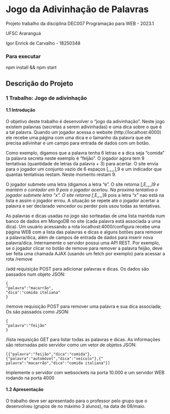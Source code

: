 # Jogo da Adivinhação de Palavras

Projeto trabalho da disciplina DEC007 Programação para WEB - 2023.1

UFSC Araranguá

Igor Enrick de Carvalho - 18250348

### Para executar
npm install && npm start

## Descrição do Projeto
### 1 Trabalho: Jogo de adivinhação

#### 1.1 Introdução
O objetivo deste trabalho é desenvolver o “jogo da adivinhação”. Neste jogo existem palavras (secretas a serem adivinhadas) e uma dica sobre o que é a tal palavra. Quando um jogador acessa o website (http://localhost:4000) ele recebe uma página com uma dica e o tamanho da palavra que ele precisa adivinhar e um campo para entrada de dados com um botão.

Como exemplo, digamos que a palavra tenha 6 letras e a dica seja “comida” (a palavra secreta neste exemplo é “feijão”. O jogador agora tem 9 tentativas (quantidade de letras da palavra + 3) para acertar. O site envia para o jogador um conjunto vazio de 6 espaços [_,_,_,_,_,_],9 e um indicador que quantas tentativas restam. Neste momento restam 9.

O jogador submete uma letra (digamos a letra “e”. O site retorna [_,E,_,_,_,_]9 e mantém o contador em 9 pois o jogador acertou. Na proxima tentativa o jogador submete letra “x”. O site retorna [_,E,_,_,_,_]8 pois a letra “x” nao está na lista e assim o jogador errou. A situação se repete até o jogador acertar a palavra e ser declarado vencedor ou perder pois usou todas as tentativas.

As palavras e dicas usadas no jogo são sorteadas de uma lista mantida num banco de dados em MongoDB no site (cada palavra está associada a uma dica). Um usuário acessando a rota localhost:4000/configura recebe uma página WEB com a lista das palavras e dicas e alguns botões para remover a palavra/dica, além de campos de entrada de dados para inserir nova palavra/dica. Internamente o servidor possui uma API REST. Por exemplo, se o jogador clicar no botão de remove para remover a palavra feijão, deve ser feita uma chamada AJAX (usando um fetch por exemplo) para acessar a rota /remove

/add requisição POST para adicionar palavras e dicas. Os dados são passados num objeto JSON:

```
{
"palavra":"macarrão",
"dica":"comida italiana"
}
```

/remove requisição POST para remover uma palavra e sua dica associada; Os são passados como JSON:

```
{
"palavra":"feijão"
}
```

/lista requisição GET para listar todas as palavras e dicas. As informações são retornadas pelo servidor como um vetor de objetos JSON:

```
[{"palavra":"feijão","dica":"comida"},{"palavra":"automóvel","dica":"veículo"},{" palavra":"macarrão","dica":"comida italiana"}]
```

Implemente o servidor com websockets na porta 10.000 e um servidor WEB rodando na porta 4000

#### 1.2 Apresentação

O trabalho deve ser apresentado para o professor pelo grupo que o desenvolveu (grupos de no máximo 3 alunos), na data de 08/maio.

